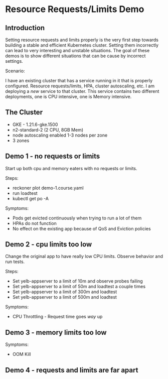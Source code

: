 # Resource Requests/Limits Demo

## Introduction

Setting resource requests and limits properly is the very first step towards building a stable and efficient Kubernetes cluster. Setting them incorrectly can lead to very interesting and unstable situations. The goal of these demos is to show different situations that can be cause by incorrect settings.

Scenario:

I have an existing cluster that has a service running in it that is properly configured. Resource requests/limits, HPA, cluster autoscaling, etc. I am deploying a _new_ service to that cluster. This service contains two different deployments, one is CPU intensive, one is Memory intensive.

## The Cluster

- GKE - 1.21.6-gke.1500
- n2-standard-2 (2 CPU, 8GB Mem)
- node autoscaling enabled 1-3 nodes per zone
- 3 zones

## Demo 1 - no requests or limits

Start up both cpu and memory eaters with no requests or limits.

Steps:
- reckoner plot demo-1.course.yaml
- run loadtest
- kubectl get po -A

Symptoms:
- Pods get evicted continuously when trying to run a lot of them
- HPAs do not function
- No effect on the existing app because of QoS and Eviction policies

## Demo 2 - cpu limits too low

Change the original app to have really low CPU limits. Observe behavior and run tests.

Steps:
- Set yelb-appserver to a limit of 10m and observe probes failing
- Set yelb-appserver to a limit of 50m and loadtest a couple times
- Set yelb-appserver to a limit of 300m and loadtest
- Set yelb-appserver to a limit of 500m and loadtest

Symptoms:
- CPU Throttling - Request time goes _way_ up

## Demo 3 - memory limits too low

Symptoms:
- OOM Kill

## Demo 4 - requests and limits are far apart

